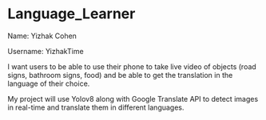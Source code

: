 # Language_Learner
Name: Yizhak Cohen

Username: YizhakTime

I want users to be able to use their phone to take live video of objects (road signs, bathroom signs, food) and be able to get the translation in the language of their choice. 

My project will use Yolov8 along with Google Translate API to detect images in real-time and translate them in different languages. 
